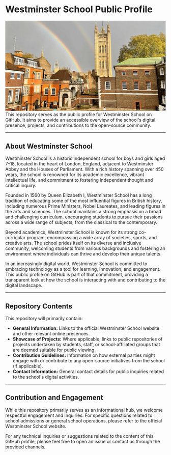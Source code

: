 # Westminster School Public Profile

![A view of Westminster school](background_two.jpg)
This repository serves as the public profile for Westminster School on GitHub. It aims to provide an accessible overview of the school's digital presence, projects, and contributions to the open-source community.

---

## About Westminster School

Westminster School is a historic independent school for boys and girls aged 7–18, located in the heart of London, England, adjacent to Westminster Abbey and the Houses of Parliament. With a rich history spanning over 450 years, the school is renowned for its academic excellence, vibrant intellectual life, and commitment to fostering independent thought and critical inquiry.

Founded in 1560 by Queen Elizabeth I, Westminster School has a long tradition of educating some of the most influential figures in British history, including numerous Prime Ministers, Nobel Laureates, and leading figures in the arts and sciences. The school maintains a strong emphasis on a broad and challenging curriculum, encouraging students to pursue their passions across a wide range of subjects, from the classical to the contemporary.

Beyond academics, Westminster School is known for its strong co-curricular program, encompassing a wide array of societies, sports, and creative arts. The school prides itself on its diverse and inclusive community, welcoming students from various backgrounds and fostering an environment where individuals can thrive and develop their unique talents.

In an increasingly digital world, Westminster School is committed to embracing technology as a tool for learning, innovation, and engagement. This public profile on GitHub is part of that commitment, providing a transparent look at how the school is interacting with and contributing to the digital landscape.

---

## Repository Contents

This repository will primarily contain:

* **General Information:** Links to the official Westminster School website and other relevant online presences.
* **Showcase of Projects:** Where applicable, links to public repositories of projects undertaken by students, staff, or school-affiliated groups that are deemed suitable for public viewing.
* **Contribution Guidelines:** Information on how external parties might engage with or contribute to any open-source initiatives from the school (if applicable).
* **Contact Information:** General contact details for public inquiries related to the school's digital activities.

---

## Contribution and Engagement

While this repository primarily serves as an informational hub, we welcome respectful engagement and inquiries. For specific questions related to school admissions or general school operations, please refer to the official Westminster School website.

For any technical inquiries or suggestions related to the content of this GitHub profile, please feel free to open an issue or contact us through the provided channels.


